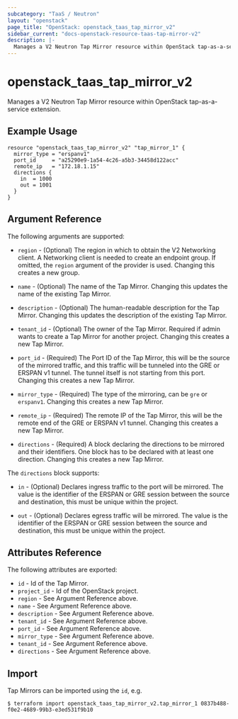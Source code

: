 ```yaml
---
subcategory: "TaaS / Neutron"
layout: "openstack"
page_title: "OpenStack: openstack_taas_tap_mirror_v2"
sidebar_current: "docs-openstack-resource-taas-tap-mirror-v2"
description: |-
  Manages a V2 Neutron Tap Mirror resource within OpenStack tap-as-a-service extension.
---
```


# openstack\_taas\_tap\_mirror\_v2

Manages a V2 Neutron Tap Mirror resource within OpenStack tap-as-a-service extension.

## Example Usage

```hcl
resource "openstack_taas_tap_mirror_v2" "tap_mirror_1" {
  mirror_type = "erspanv1"
  port_id     = "a25290e9-1a54-4c26-a5b3-34458d122acc"
  remote_ip   = "172.18.1.15"
  directions {
    in  = 1000
    out = 1001
  }
}
```

## Argument Reference

The following arguments are supported:

* `region` - (Optional) The region in which to obtain the V2 Networking client.
    A Networking client is needed to create an endpoint group. If omitted, the
    `region` argument of the provider is used. Changing this creates a new
    group.

* `name` - (Optional) The name of the Tap Mirror. Changing this updates the name of
    the existing Tap Mirror.

* `description` - (Optional) The human-readable description for the Tap Mirror.
    Changing this updates the description of the existing Tap Mirror.

* `tenant_id` - (Optional) The owner of the Tap Mirror. Required if admin wants to
    create a Tap Mirror for another project. Changing this creates a new Tap Mirror.

* `port_id` - (Required) The Port ID of the Tap Mirror, this will be the source of
    the mirrored traffic, and this traffic will be tunneled into the GRE or ERSPAN
    v1 tunnel. The tunnel itself is not starting from this port. Changing this
    creates a new Tap Mirror.

* `mirror_type` - (Required) The type of the mirroring, can be `gre` or `erspanv1`.
    Changing this creates a new Tap Mirror.

* `remote_ip` - (Required) The remote IP of the Tap Mirror, this will be the remote
    end of the GRE or ERSPAN v1 tunnel. Changing this creates a new Tap Mirror.

* `directions` - (Required) A block declaring the directions to be mirrored and their
    identifiers. One block has to be declared with at least one direction. Changing
    this creates a new Tap Mirror.

The `directions` block supports:

* `in` - (Optional) Declares ingress traffic to the port will be mirrored. The value
    is the identifier of the ERSPAN or GRE session between the source and destination,
    this must be unique within the project.

* `out` - (Optional) Declares egress traffic will be mirrored. The value is the
    identifier of the ERSPAN or GRE session between the source and destination,
    this must be unique within the project.

## Attributes Reference

The following attributes are exported:

* `id` - Id of the Tap Mirror.
* `project_id` - Id of the OpenStack project.
* `region` - See Argument Reference above.
* `name` - See Argument Reference above.
* `description` - See Argument Reference above.
* `tenant_id` - See Argument Reference above.
* `port_id` - See Argument Reference above.
* `mirror_type` - See Argument Reference above.
* `tenant_id` - See Argument Reference above.
* `directions` - See Argument Reference above.

## Import

Tap Mirrors can be imported using the `id`, e.g.

```
$ terraform import openstack_taas_tap_mirror_v2.tap_mirror_1 0837b488-f0e2-4689-99b3-e3ed531f9b10
```
